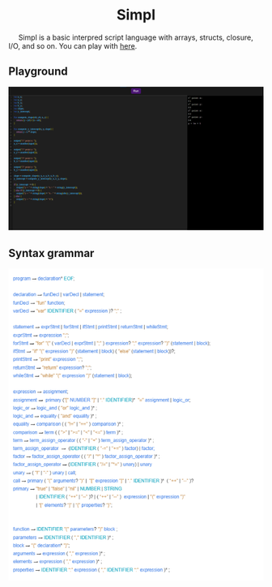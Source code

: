 <h1 align="center">Simpl</h1>

<p>&nbsp;&nbsp;&nbsp;&nbsp; Simpl is a basic interpred script language with arrays, structs, closure, I/O, and so on. You can play with <a href="https://saymow-simple.vercel.app/" target="_blank">here</a>.</p>

## Playground

<img src="./.github/sample-1.png"></img>

## Syntax grammar

<img src="./.github/grammar.png"></img>
